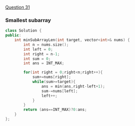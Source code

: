<a href="https://leetcode.com/problems/minimum-size-subarray-sum/">Question 31</a>

### Smallest subarray

```cpp
class Solution {
public:
    int minSubArrayLen(int target, vector<int>& nums) {
        int n = nums.size();
        int left = 0;
        int right = n-1;
        int sum = 0;
        int ans = INT_MAX;

        for(int right = 0;right<n;right++){
            sum+=nums[right];
            while(sum>=target){
                ans = min(ans,right-left+1);
                sum-=nums[left];
                left++;
            }
        }
        return (ans==INT_MAX)?0:ans;
    }
};
```